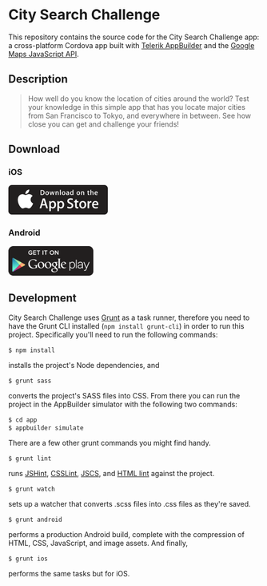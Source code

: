 # City Search Challenge

This repository contains the source code for the City Search Challenge app: a cross-platform Cordova app built with [Telerik AppBuilder](http://www.telerik.com/appbuilder) and the [Google Maps JavaScript API](https://developers.google.com/maps/documentation/javascript/).

## Description

> How well do you know the location of cities around the world? Test your knowledge in this simple app that has you locate major cities from San Francisco to Tokyo, and everywhere in between. See how close you can get and challenge your friends!

## Download

### iOS

<a href="https://itunes.apple.com/us/app/city-search-geography-challenge/id954908040?mt=8">
	<img src="assets/App-Store-Icons/ios-app-store.png" style="height: 59px;">
</a>

### Android

<a href="https://play.google.com/store/apps/details?id=com.tjvantoll.citysearch&hl=en">
	<img src="assets/App-Store-Icons/google-play.png" style="height: 59px;">
</a>

## Development

City Search Challenge uses [Grunt](http://gruntjs.com/) as a task runner, therefore you need to have the Grunt CLI installed (`npm install grunt-cli`) in order to run this project. Specifically you'll need to run the following commands:


```
$ npm install
```

installs the project's Node dependencies, and

```
$ grunt sass
```

converts the project's SASS files into CSS. From there you can run the project in the AppBuilder simulator with the following two commands:

```
$ cd app
$ appbuilder simulate
```

There are a few other grunt commands you might find handy.

```
$ grunt lint
```

runs [JSHint](http://jshint.com/), [CSSLint](http://csslint.net/), [JSCS](https://www.npmjs.com/package/jscs), and [HTML lint](https://github.com/jzaefferer/grunt-html) against the project.

```
$ grunt watch
```

sets up a watcher that converts .scss files into .css files as they're saved.

```
$ grunt android
```

performs a production Android build, complete with the compression of HTML, CSS, JavaScript, and image assets. And finally,

```
$ grunt ios
```

performs the same tasks but for iOS.
